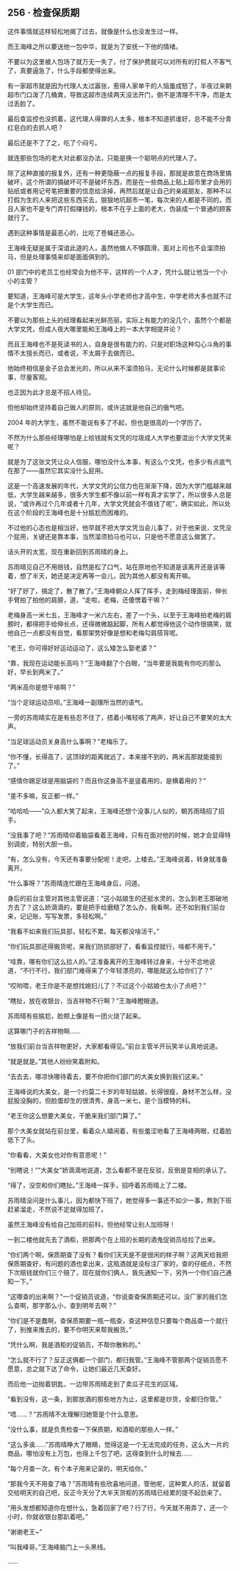## 256 · 检查保质期

这件事情就这样轻松地揭了过去，就像是什么也没发生过一样。

而王海峰之所以要送他一包中华，就是为了安抚一下他的情绪。

不要以为这里被人包场了就万无一失了，付了保护费就可以对所有的打假人不客气了，真要逼急了，什么手段都使得出来。

有一家超市就是因为代理人太过嚣张，惹得人家单干的人恼羞成怒了，半夜过来朝超市门口泼了几桶粪，导致这超市连续两天没法开门，倒不是清理不干净，而是太过丢脸了。

最后查监控也没抓着，这代理人得罪的人太多，根本不知道抓谁好，总不能不分青红皂白的去抓人吧？

最后还是不了了之，吃了个闷亏。

就连那些包场的老大对此都没办法，只能是换一个聪明点的代理人了。

除了这种直接的报复外，还有一种更隐蔽一点的报复手段，那就是故意在商场里搞破坏，这个所谓的搞破坏可不是破坏东西，而是在一些商品上贴上超市里才会用的贴纸或者用记号笔把重要的信息给涂掉，再然后就是让自己的亲戚朋友，那种不以打假为生的人来把这些东西买去，狠狠地坑超市一笔，每次来的人都是不同的，而且人家也不是专门弄打假赚钱的，根本不在乎上面的老大，伪装成一个普通的顾客就行了。

遇到这种事情是最恶心的，比吃了苍蝇还恶心。

王海峰无疑是属于深谙此道的人，虽然他做人不够圆滑，面对上司也不会溜须拍马，但是处理事情来却是面面俱到的。

01 部门中的老员工也经常会为他不平，这样的一个人才，凭什么就让他当一个小小的主管？

要知道，王海峰可是大学生，这年头小学老师也才高中生，中学老师大多也就不过是个大学生而已。

不要以为那些上头的经理看起来光鲜亮丽，实际上有能力的没几个，虽然个个都是大学文凭，但成人夜大哪里能和王海峰上的一本大学相提并论？

而且王海峰也不是死读书的人，自身是很有能力的，只是对职场这种勾心斗角的事情不太擅长而已，或者说，不太屑于去做而已。

他始终相信是金子总会发光的，所以从来不溜须拍马，无论什么时候都是就事论事，尽量客观。

也正因为此才总是不招人待见。

但他却始终坚持着自己做人的原则，或许这就是他自己的傲气吧。

2004 年的大学生，虽然不能说有多了不起，但也是很高的一个学历了。

不然为什么那些经理哪怕是上给钱就有文凭的垃圾成人大学也要混出个大学文凭来呢？

就是为了这张文凭让众人信服，哪怕没什么本事，有这么个文凭，也多少有点底气在那了——虽然它其实没什么屁用。

这是一个高速发展的年代，大学文凭的公信力也在渐渐下降，因为大学门槛越来越低，大学生越来越多，很多大学生都不像以前一样有真才实学了，所以很多人总是说，“或许再过个几年或者十几年，大学文凭就会不值钱了呢”，确实如此，所以处在这个阶段的王海峰也是十分尴尬而困难的。

不过他的心态也是相当好，他早就不把大学文凭当会儿事了，对于他来说，文凭没个屁用，关键还是靠本事，当然溜须拍马也可以，只是他不愿意这么做罢了。

话头开的太宽，现在重新回到苏雨晴的身上。

苏雨晴见自己不用赔钱，自然是松了口气，站在原地也不知道是该离开还是该等着，想了半天，她还是决定再等一会儿，因为其他人都没有离开嘛。

“好了好了，搞定了，散了散了。”王海峰朝众人挥了挥手，走到梅经理面前，伸长手臂拍了拍他的肩膀，道，“走啦，老梅，还傻愣着干嘛？”

老梅身高一米七五，王海峰才一米六左右，差了一个头，以至于王海峰拍老梅的肩膀时，都得把手给伸长点，还得微微踮起脚，所有人都觉得他这个动作很搞笑，就他自己一点都没有自觉，看那架势好像是想和老梅勾肩搭背呢。

“老王，你可得好好运动运动了，这么矮怎么娶老婆？”

“靠，我现在运动能长高吗？”王海峰翻了个白眼，“当年要是我能有你吃的那么好，早长到两米了。”

“两米高你是想干啥啊？”

“当个足球运动员呗。”王海峰一副理所当然的语气。

一旁的苏雨晴实在是有些忍不住了，捂着小嘴轻咳了两声，好让自己不要笑的太大声。

“当足球运动员关身高什么事啊？”老梅乐了。

“你不懂，长得高了，这顶球的距离就远了，本来接不到的，两米高那就能接到了。”

“感情你踢足球是用脑袋的？而且你这身高不是竖着用的，是横着用的？”

“差不多嘛，反正都一样。”

“哈哈哈——”众人都大笑了起来，王海峰还想个没事儿人似的，朝苏雨晴招了招手。

“没我事了吧？”苏雨晴仰着脑袋看着王海峰，只有在面对他的时候，她才会显得特别调皮，特别大胆一些。

“有，怎么没有，今天还有事要分配呢！走吧，上楼去。”王海峰说着，转身就准备离开。

“什么事呀？”苏雨晴连忙跟在王海峰身后，问道。

身后的前台主管对其他主管说道：“这小姑娘生的还挺水灵的，怎么到老王那破地方去了？这么娇滴滴的，要是把手给磨糙了怎么办，我看啊，还不如到我们前台来，记记账，写写发票，多轻松啊。”

“我看不如来我们玩具部，轻松不累，每天都没啥活干。”

“你们玩具部还得搬货呢，来我们防损部好了，看看监控就行，啥都不用干。”

“哇靠，哪有你们这么拉人的。”正准备离开的王海峰转过身来，十分不忿地说道，“不行不行，我们部门难得来了个年轻漂亮的，哪能就这么给你们了？”

“哎哟喂，老王你是不是想找媳妇儿了？不过这个小姑娘也太小了点吧？”

“瞎扯，放在收银台，当吉祥物不行啊？”王海峰瞪眼道。

苏雨晴有些尴尬，脸颊上像是有一团火烧了起来。

这算哪门子的吉祥物啊……

“放我们前台当吉祥物更好，大家都看得见。”前台主管半开玩笑半认真地说道。

“就是就是。”其他人纷纷笑着附和。

“去去去，哪凉快哪待着去，要不你把你们部门的大美女换到我们这来。”

王海峰说的大美女，是一个约莫二十岁的年轻姑娘，长得很瘦，身材不怎么样，没屁股没胸的，但脸蛋却生的很清秀，身高一米七，是个当模特的料。

“老王你这么想要大美女，干脆来我们部门算了。”

那个大美女就站在前台里，看着众人嬉闹着，有些羞涩地看了王海峰两眼，红着脸低下了头。

“你看看，大美女也对你有意思呢！”

“别瞎说！”“大美女”娇滴滴地说道，怎么看都不是在反驳，反倒是变相的承认了。

“得了，没空和你们瞎扯。”王海峰一挥手，招呼着苏雨晴上了二楼。

苏雨晴没问是什么事儿，因为都快下班了，她觉得多一事还不如少一事，熬到下班赶紧溜走，不然说不定就得加班了。

虽然王海峰没有给自己加班的前科，但他经常让别人加班呀！

一到二楼他就先去了酒柜，把那两个在上班的长期的酒鬼促销员给拉了出来。

“你们两个啊，保质期查了没有？看你们天天是不是很闲的样子啊？这两天给我把保质期查好，有问题的酒也拿出来，这瓶酒就是没标注厂家的，查的仔细点，不然下次赔钱就你们三个赔了，现在就你们俩人，我先通知一下，另外一个你们自己通知一下。”

“这哪查的出来啊？”一个促销员说道，“你说查查保质期还可以，没厂家的我们怎么查啊，那字那么小，查到明年去啊？”

“你们是不是蠢啊，查保质期要一瓶一瓶查，查这种信息只要每个商品查一个就行了，别推来推去的，要不你明天来帮我搬货。”

“凭什么啊，我是酒柜的促销员，不帮你散称的。”

“怎么就不行了？反正这俩都一个部门，都归我管。”王海峰不管那两个促销员愿不愿意，总之就下达了命令，让她们最近几天查好。

而后他一边抛着钥匙，一边带苏雨晴走到了卖瓜子花生的区域。

“看到没有，这一条，到那放酒的那些地方为止，这里都是炒货，全都归你管。”

“唔……？”苏雨晴不太理解归她管是个什么意思。

“没什么事，就是负责检查一下保质期，和酒柜的那些人一样。”

“这么多诶……”苏雨晴睁大了眼睛，觉得这是一个无法完成的任务，这么大一片的商品，哪怕没有上万包，也得上千包了吧，这得查到什么时候去……

“每个月查一次，有个本子用来记录的，明天给你。”

“那我今天不用查了咯？”苏雨晴有些欣喜地问道，管他呢，这种累人的活，就留着交给明天的自己吧，反正今天分了大半天货柜的苏雨晴已经累的提不起劲来了。

“用头发想都知道你在想什么，急着回家了吧？行了行，今天就不用弄了，还一个小时，你就收银台那趴着吧。”

“谢谢老王~”

“叫我峰哥。”王海峰脑门上一头黑线。

……

